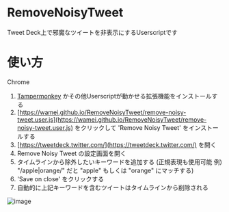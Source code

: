 # RemoveNoisyTweet
Tweet Deck上で邪魔なツイートを非表示にするUserscriptです

# 使い方
Chrome
1. [Tampermonkey](https://chrome.google.com/webstore/detail/tampermonkey/dhdgffkkebhmkfjojejmpbldmpobfkfo) かその他Userscriptが動かせる拡張機能をインストールする
1. [https://wamei.github.io/RemoveNoisyTweet/remove-noisy-tweet.user.js](https://wamei.github.io/RemoveNoisyTweet/remove-noisy-tweet.user.js) をクリックして 'Remove Noisy Tweet' をインストールする
1. [https://tweetdeck.twitter.com/](https://tweetdeck.twitter.com/) を開く
1. Remove Noisy Tweet の設定画面を開く
1. タイムラインから除外したいキーワードを追加する
  (正規表現も使用可能 例) "/apple|orange/" だと "apple" もしくは "orange" にマッチする)
1. 'Save on close' をクリックする
1. 自動的に上記キーワードを含むツイートはタイムラインから削除される

![image](https://user-images.githubusercontent.com/2811188/69854829-69274b80-12cd-11ea-8f9d-fdf446576b6d.png)
